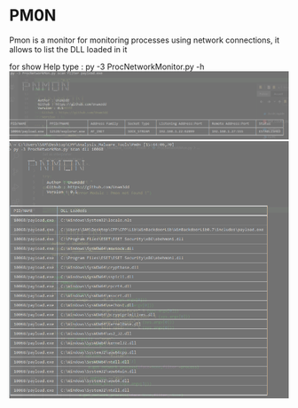# PM0N
Pmon is a monitor for monitoring processes using network connections, it allows to list the DLL loaded in it

for show Help type : py -3 ProcNetworkMonitor.py -h
![Image1](Capture1.PNG)
![Image2](Capture2.PNG)
